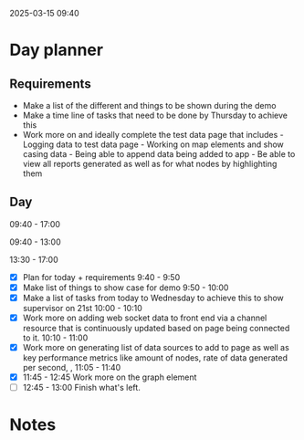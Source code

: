 2025-03-15 09:40


# Day planner

## Requirements

- Make a list of the different and things to be shown during the demo
- Make a time line of tasks that need to be done by Thursday to achieve this
- Work more on and ideally complete the test data page that includes
	  - Logging data to test data page
	  - Working on map elements and show casing data
	  - Being able to append data being added to app
	  - Be able to view all reports generated as well as for what nodes by highlighting them

## Day

09:40 - 17:00

09:40 - 13:00

13:30 - 17:00

- [x] Plan for today + requirements 9:40 - 9:50
- [x] Make list of things to show case for demo 9:50 - 10:00
- [x] Make a list of tasks from today to Wednesday to achieve this to show supervisor on 21st 10:00 - 10:10
- [x] Work more on adding web socket data to front end via a channel resource that is continuously updated based on page being connected to it. 10:10 - 11:00
- [x] Work more on generating list of data sources to add to page as well as key performance metrics like amount of nodes, rate of data generated per second, ,  11:05 - 11:40
- [x] 11:45 - 12:45 Work more on the graph element
- [ ] 12:45 - 13:00 Finish what's left.
# Notes